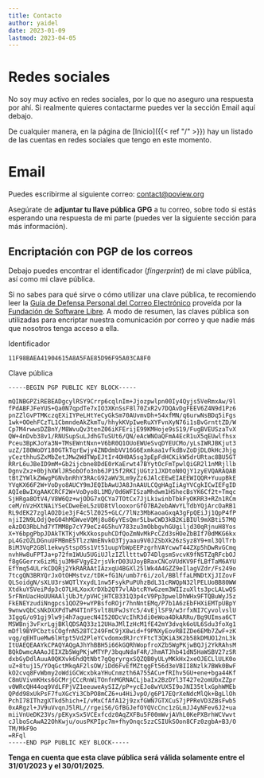 ```yaml
---
title: Contacto
author: yaidel
date: 2023-01-09
lastmod: 2023-04-05
---
```


# Redes sociales

No soy muy activo en redes sociales, por lo que no aseguro una respuesta por ahí. Si realmente quieres
contactarme puedes ver la sección Email aquí debajo.

De cualquier manera, en la página de [Inicio]({{< ref "/" >}}) hay un listado de las cuentas en redes
sociales que tengo en este momento.

# Email

Puedes escribirme al siguiente correo: [contact@poview.org](mailto:contact@poview.org)

Asegúrate de **adjuntar tu llave pública GPG** a tu correo, sobre todo si estás esperando una respuesta de mi
parte (puedes ver la siguiente sección para más información). 

## Encriptación con PGP de los correos 

Debajo puedes encontrar el identificador (*fingerprint*) de mi clave pública, así como mi clave pública.

Si no sabes para qué sirve o cómo utilizar una clave pública, te recomiendo leer la [Guía de Defensa Personal
del Correo Electrónico](https://emailselfdefense.fsf.org/es/) proveída por la [Fundación de Software
Libre](https://www.fsf.org/). A modo de resumen, las claves pública son utilizadas para encriptar nuestra
comunicación por correo y que nadie más que nosotros tenga acceso a ella.

Identificador

```
11F98BAEA41904615A8A5FAE85D96F95A03CA8F0
```

Clave pública

```
-----BEGIN PGP PUBLIC KEY BLOCK-----

mQINBGPZiREBEADgcylRSY9Crrp6cqlnIm+Jjozpwlpn00Iy4Qyjs5VeRmxAw/9l
fPdABFJFeYUS+Qa0N7qpdTe7xIO3XKnSsF8l70ZxR2v7DQAvDgFEEV6Z4N9d1Pz6
pnZZlGvPTMKczqEXiIYPeLHtYeCyGkSm70AUvmvDh+54xfMN/q6urwNsBDq5iFgs
1wk+OOehFCzTL1CbmndeAkZkmTu/hhykKVpIweRuXYFvnXyN76i1sBvGrnttZD/W
Cp7M4rwwsDZBnY/M8WvuQv3tenZ06iKFErijE99KMHoje9sS19/FugBVEUSzaTvX
QW+4nDvb38v1/RNUSupSuLJdhGTuSUt6/QN/eAcWNOaQFmA4EcR1uX5qEUwlfhsx
Pceu3BpKJoYa3N+TMsEWntNxn+V6bR0Q1OUoEWUeSvqDYEUCMo/yLsIWRJBKjut3
uzZ/I80WoDY180GTkTqrEwjy4ZNDdmbVV16G6Exmkaa1vfkdBvZoDjDL0kHcJhjg
yCezthhuSZxMbZetJMw2WdTWpEJtIr4OH0A5sg3pEpFdHCKikW5drURtac8BU5GT
RRrL6uJBeID9mM+Gb2ijcbne8DdE0rKaErwt47BYytOcFmTpwlQiGR2l1nMRjllb
DgnvZxz+0bjhXWlJR5obOfo3nb6JP15f2RKIjUGtz1JXDtoN0QjY1zyEVQARAQAB
tBtZYWlkZWwgPGNvbnRhY3RAcG92aWV3Lm9yZz6JAlcEEwEIAEEWIQQR+YuupBkE
YVqKX66F2W+VoDyo8AUCY9mJEQIbAwUJA8JnAAULCQgHAgIiAgYVCgkICwIEFgID
AQIeBwIXgAAKCRCF2W+VoDyo8L1MD/0d6WFISzaMhdwm1HShecBsYK6Cf2t+Tmqc
SjHRga8OtV4/V8W6Qz+wjODG7xQCYa7TOtCx7JjLkiwinbTbkFyOKRR3+RZn1RCm
ceM/nVzHXtNAiYSeCDweEeL5zUD8tVlooxorGfO7BA2ebAWvYLTdbYQjArcOaRB1
RL9dEK27zglAO2Die3jF4c5lZ025+GLC/7lNz3MbKaoaGxqA3gFpQEiJj1QpP4fP
njiI2N9LOdjQeG04hMGWveVQMj8u86yYEsQmr5LbwCWD3kB2KiBIUl9mXBti57MQ
eAzDO3RbLhd7YTMM8p7cY79eCz4G5huY783zu3mObbgvhGUgiljd30qRjnuH8Yos
X+Y6bpgPbpJDAkTKTKjvMkXkospuhCDfQoZmNvMkPcCZd3sHOeZbBIf70dMKG6kx
pL4GzOZLDGnuUFMBmE5TlzzNmENvkO3Tjyaau9V0JZSbXk26zSyz8Y9+ml3QlTrb
BiM3VqP2GBl1ekwyStsp0Ss1Vt51uupYbWpEEPzgrhVAYcwwT44ZXp5hDwRvGCmq
nvhHw8uFPTJa+p72fm1WUu5UGiUJlzIZlltttwD74DlgsmSvcvK9fNSTZqRFcbOJ
f8gGGerrx6izMiju3MHFVgyE2rjsVkrD03UJoyBRaxCNCoVUdKV9FfLBfTaM6AYU
EfYmq54ULrkCDQRj2YkRARAAtIAzxqU4BGXl25lWk4A4GZZ9eIlagVZdr/Fs249o
7tcgQN3BRYQrJxOtOHMstvz/tDK+fG1N/umb7r6i/zol/BBlffaLMNDtXjJIZovF
QLSoidgN/sXLU3rsWQTlYxydL1nw5FsykPuPUhzBdL31cRWQpN32lPELUoBB80WW
XtdkuYSVeiPdp3cO7LHLXoxXrDXb2QT7vlAbtcRYwGzem3WIIzuXlts3pcLALwQS
5rFNnUacHoUUHAAljUbJt/pVHCjHTCB331Q3p4cV9Pp3pwelDhWHx9FTQBuWyJ5z
FkENEYzudiNngpcs1QOZ9+wYPBsfoROjr7hnNntEMq/P7b1A6zEbFHXiEMTpUBpY
9wnwvQbCsNkDXXPdTwM4TInFSvlt8UFwJsYc5/4vEjlSF9/w3rfxNI7CyvolvslU
3IggG/o91gj9lw9j4h7aguecN4I520DcVcIhR3di0eWoa4DkARRu/Bg9UImsa6CT
MSWBnj3vFxrLgjBKlQDSAQ33z12UHaJMlIzHcM1fE42mY3dvqk6oUL6Sdu3foXg1
mDfl9BYPCbztsCOgfnN528TC249FmC9jX8wid+f9PNXyEovRBIZDe6EMb7ZwF+zK
vqg/qEHTueMw6lHtpt5Vd2PleYCvdomxdRJrcYFtcT3QKiA3K2b58kDMUO12nL3k
ItUAEQEAAYkCPAQYAQgAJhYhBBH5i66kGQRhWopfroXZb5WgPKjwBQJj2YkRAhsM
BQkDwmcAAAoJEIXZb5WgPKjwMTYP/3bquNdaF4R/JhmATJhb41dN5HaWSBV27zSR
dxbGyDdlAuuA0QKXvk6hdQtNbt7gQgryrgxSQZQB0yULyMKkHx2xeOJECLlULK0o
uZ+8tuj15/YOqGctMkqAF2lsOW/iDd6FvEfMZtqgFt56d3eVBII8Nzlk7BWk0BwF
kO2cvq8FvWbmy2oWdiGCWcxbkaYHuCnmzth6A755ACu+fRIhv5GU+ene+bga44Kf
C8mUVivmKHxs6GCMrjCCcRnWiTOnfnMGRNACLjbaIx2BzDYl3T427e2omUbxZZpr
v0WRcQH44oq9VdLFPjVZ1eeuweAySIZ/pP+ycEJo8wYUX5I9oJNI35tlxGphWMEb
QPdd98xUkPsF7fuXGcYi3CbPO8mCZ6+u4HiJvpO/g6P17EQrXeNdcMlQk+BgLlOh
PchI78IThzgXTkd5hich+I/vMxCfAfA12j9zxfGWN7GTXCuS7jPPReVD3ZBsFwb5
0xARgzl+JV9uVvqnJ5lRL//rgeiS6/GfBGJefOYQVcCnc1zGLmJJ4yNFev6J2+ua
miiVnUeDK23Vs/pEKyxSx5VCExfcdz0AqZXFBu5F00mWvjAVhL0KePXBrhWCVwvt
cJlboScAwA22OhKwju/ousPKPIpc7m+fhyOnqc5zzCSIUkSOon8CFz0zgbA+B3/O
TM/MkF9o
=RFql
-----END PGP PUBLIC KEY BLOCK-----
```

**Tenga en cuenta que esta clave pública será válida solamente entre el 31/01/2023 y el 30/01/2025.**
